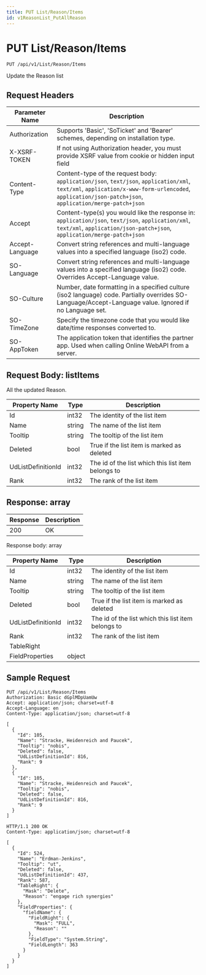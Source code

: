 ```yaml
---
title: PUT List/Reason/Items
id: v1ReasonList_PutAllReason
---
```


# PUT List/Reason/Items

```http
PUT /api/v1/List/Reason/Items
```

Update the Reason list








## Request Headers

| Parameter Name | Description |
|----------------|-------------|
| Authorization  | Supports 'Basic', 'SoTicket' and 'Bearer' schemes, depending on installation type. |
| X-XSRF-TOKEN   | If not using Authorization header, you must provide XSRF value from cookie or hidden input field |
| Content-Type | Content-type of the request body: `application/json`, `text/json`, `application/xml`, `text/xml`, `application/x-www-form-urlencoded`, `application/json-patch+json`, `application/merge-patch+json` |
| Accept         | Content-type(s) you would like the response in: `application/json`, `text/json`, `application/xml`, `text/xml`, `application/json-patch+json`, `application/merge-patch+json` |
| Accept-Language | Convert string references and multi-language values into a specified language (iso2) code. |
| SO-Language | Convert string references and multi-language values into a specified language (iso2) code. Overrides Accept-Language value. |
| SO-Culture | Number, date formatting in a specified culture (iso2 language) code. Partially overrides SO-Language/Accept-Language value. Ignored if no Language set. |
| SO-TimeZone | Specify the timezone code that you would like date/time responses converted to. |
| SO-AppToken | The application token that identifies the partner app. Used when calling Online WebAPI from a server. |

## Request Body: listItems  

All the updated Reason. 

| Property Name | Type |  Description |
|----------------|------|--------------|
| Id | int32 | The identity of the list item |
| Name | string | The name of the list item |
| Tooltip | string | The tooltip of the list item |
| Deleted | bool | True if the list item is marked as deleted |
| UdListDefinitionId | int32 | The id of the list which this list item belongs to |
| Rank | int32 | The rank of the list item |


## Response: array



| Response | Description |
|----------------|-------------|
| 200 | OK |

Response body: array

| Property Name | Type |  Description |
|----------------|------|--------------|
| Id | int32 | The identity of the list item |
| Name | string | The name of the list item |
| Tooltip | string | The tooltip of the list item |
| Deleted | bool | True if the list item is marked as deleted |
| UdListDefinitionId | int32 | The id of the list which this list item belongs to |
| Rank | int32 | The rank of the list item |
| TableRight |  |  |
| FieldProperties | object |  |

## Sample Request

```http!
PUT /api/v1/List/Reason/Items
Authorization: Basic dGplMDpUamUw
Accept: application/json; charset=utf-8
Accept-Language: en
Content-Type: application/json; charset=utf-8

[
  {
    "Id": 105,
    "Name": "Stracke, Heidenreich and Paucek",
    "Tooltip": "nobis",
    "Deleted": false,
    "UdListDefinitionId": 816,
    "Rank": 9
  },
  {
    "Id": 105,
    "Name": "Stracke, Heidenreich and Paucek",
    "Tooltip": "nobis",
    "Deleted": false,
    "UdListDefinitionId": 816,
    "Rank": 9
  }
]
```

```http_
HTTP/1.1 200 OK
Content-Type: application/json; charset=utf-8

[
  {
    "Id": 524,
    "Name": "Erdman-Jenkins",
    "Tooltip": "ut",
    "Deleted": false,
    "UdListDefinitionId": 437,
    "Rank": 587,
    "TableRight": {
      "Mask": "Delete",
      "Reason": "engage rich synergies"
    },
    "FieldProperties": {
      "fieldName": {
        "FieldRight": {
          "Mask": "FULL",
          "Reason": ""
        },
        "FieldType": "System.String",
        "FieldLength": 363
      }
    }
  }
]
```
